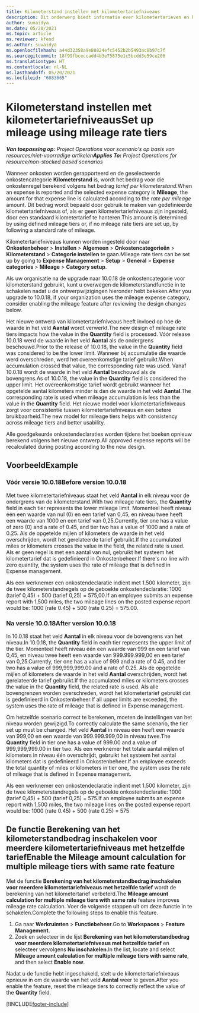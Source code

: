 ```yaml
---
title: Kilometerstand instellen met kilometertariefniveaus
description: Dit onderwerp biedt informatie over kilometertarieven en kilometertariefniveaus.
author: suvaidya
ms.date: 05/20/2021
ms.topic: article
ms.reviewer: kfend
ms.author: suvaidya
ms.openlocfilehash: a44d32358a9e88824efc5452b2b5493ac8b97c7f
ms.sourcegitcommit: 18f99fbceccadd4b3e75875e1c5bcdd3e59ce206
ms.translationtype: HT
ms.contentlocale: nl-NL
ms.lasthandoff: 05/20/2021
ms.locfileid: "6083665"
---
```

# <a name="set-up-mileage-using-mileage-rate-tiers"></a><span data-ttu-id="68308-103">Kilometerstand instellen met kilometertariefniveaus</span><span class="sxs-lookup"><span data-stu-id="68308-103">Set up mileage using mileage rate tiers</span></span>

<span data-ttu-id="68308-104">_**Van toepassing op:** Project Operations voor scenario's op basis van resources/niet-voorradige artikelen_</span><span class="sxs-lookup"><span data-stu-id="68308-104">_**Applies To:** Project Operations for resource/non-stocked based scenarios_</span></span>

<span data-ttu-id="68308-105">Wanneer onkosten worden gerapporteerd en de geselecteerde onkostencategorie **Kilometerstand** is, wordt het bedrag voor die onkostenregel berekend volgens het bedrag *tarief per kilometerstand*.</span><span class="sxs-lookup"><span data-stu-id="68308-105">When an expense is reported and the selected expense category is **Mileage**, the amount for that expense line is calculated according to the *rate per mileage* amount.</span></span> <span data-ttu-id="68308-106">Dit bedrag wordt bepaald door gebruik te maken van gedefinieerde kilometertariefniveaus of, als er geen kilometertariefniveaus zijn ingesteld, door een standaard kilometertarief te hanteren.</span><span class="sxs-lookup"><span data-stu-id="68308-106">This amount is determined by using defined mileage tiers or, if no mileage rate tiers are set up, by following a standard rate of mileage.</span></span> 

<span data-ttu-id="68308-107">Kilometertariefniveaus kunnen worden ingesteld door naar **Onkostenbeheer** > **Instellen** > **Algemeen** > **Onkostencategorieën** > **Kilometerstand** > **Categorie instellen** te gaan.</span><span class="sxs-lookup"><span data-stu-id="68308-107">Mileage rate tiers can be set up by going to **Expense Management** > **Setup** > **General** > **Expense categories** > **Mileage** > **Category setup**.</span></span>

<span data-ttu-id="68308-108">Als uw organisatie na de upgrade naar 10.0.18 de onkostencategorie voor kilometerstand gebruikt, kunt u overwegen de kilometerstandfunctie in te schakelen nadat u de ontwerpwijzigingen hieronder hebt bekeken.</span><span class="sxs-lookup"><span data-stu-id="68308-108">After you upgrade to 10.0.18, if your organization uses the mileage expense category, consider enabling the mileage feature after reviewing the design changes below.</span></span> 

<span data-ttu-id="68308-109">Het nieuwe ontwerp van kilometertariefniveaus heeft invloed op hoe de waarde in het veld **Aantal** wordt verwerkt.</span><span class="sxs-lookup"><span data-stu-id="68308-109">The new design of mileage rate tiers impacts how the value in the **Quantity** field is processed.</span></span> <span data-ttu-id="68308-110">Vóór release 10.0.18 werd de waarde in het veld **Aantal** als de ondergrens beschouwd.</span><span class="sxs-lookup"><span data-stu-id="68308-110">Prior to the release of 10.0.18, the value in the **Quantity** field was considered to be the lower limit.</span></span> <span data-ttu-id="68308-111">Wanneer bij accumulatie die waarde werd overschreden, werd het overeenkomstige tarief gebruikt.</span><span class="sxs-lookup"><span data-stu-id="68308-111">When accumulation crossed that value, the corresponding rate was used.</span></span>  <span data-ttu-id="68308-112">Vanaf 10.0.18 wordt de waarde in het veld **Aantal** beschouwd als de bovengrens.</span><span class="sxs-lookup"><span data-stu-id="68308-112">As of 10.0.18, the value in the **Quantity** field is considered the upper limit.</span></span> <span data-ttu-id="68308-113">Het overeenkomstige tarief wordt gebruikt wanneer het opgetelde aantal kilometers minder is dan de waarde in het veld **Aantal**.</span><span class="sxs-lookup"><span data-stu-id="68308-113">The corresponding rate is used when mileage accumulation is less than the value in the **Quantity** field.</span></span>  <span data-ttu-id="68308-114">Het nieuwe model voor kilometertariefniveaus zorgt voor consistentie tussen kilometertariefniveaus en een betere bruikbaarheid.</span><span class="sxs-lookup"><span data-stu-id="68308-114">The new model for mileage tiers helps with consistency across mileage tiers and better usability.</span></span>   

<span data-ttu-id="68308-115">Alle goedgekeurde onkostendeclaraties worden tijdens het boeken opnieuw berekend volgens het nieuwe ontwerp.</span><span class="sxs-lookup"><span data-stu-id="68308-115">All approved expense reports will be recalculated during posting according to the new design.</span></span>

## <a name="example"></a><span data-ttu-id="68308-116">Voorbeeld</span><span class="sxs-lookup"><span data-stu-id="68308-116">Example</span></span>
 
### <a name="before-version-10018"></a><span data-ttu-id="68308-117">Vóór versie 10.0.18</span><span class="sxs-lookup"><span data-stu-id="68308-117">Before version 10.0.18</span></span>
<span data-ttu-id="68308-118">Met twee kilometertariefniveaus staat het veld **Aantal** in elk niveau voor de ondergrens van de kilometerstand.</span><span class="sxs-lookup"><span data-stu-id="68308-118">With two mileage rate tiers, the **Quantity** field in each tier represents the lower mileage limit.</span></span> <span data-ttu-id="68308-119">Momenteel heeft niveau één een waarde van nul (0) en een tarief van 0,45, en niveau twee heeft een waarde van 1000 en een tarief van 0,25.</span><span class="sxs-lookup"><span data-stu-id="68308-119">Currently, tier one has a value of zero (0) and a rate of 0.45, and tier two has a value of 1000 and a rate of 0.25.</span></span> <span data-ttu-id="68308-120">Als de opgetelde mijlen of kilometers de waarde in het veld overschrijden, wordt het gerelateerde tarief gebruikt.</span><span class="sxs-lookup"><span data-stu-id="68308-120">If the accumulated miles or kilometers crosses the value in the field, the related rate is used.</span></span> <span data-ttu-id="68308-121">Als er geen regel is met een aantal van nul, gebruikt het systeem het kilometertarief dat is gedefinieerd in Onkostenbeheer.</span><span class="sxs-lookup"><span data-stu-id="68308-121">If there's no line with zero quantity, the system uses the rate of mileage that is defined in Expense management.</span></span> 
 
<span data-ttu-id="68308-122">Als een werknemer een onkostendeclaratie indient met 1.500 kilometer, zijn de twee kilometerstandregels op de geboekte onkostendeclaratie: 1000 (tarief 0,45) + 500 (tarief 0,25) = 575,00.</span><span class="sxs-lookup"><span data-stu-id="68308-122">If an employee submits an expense report with 1,500 miles, the two mileage lines on the posted expense report would be: 1000 (rate 0.45) +  500 (rate 0.25) = 575.00.</span></span>

### <a name="after-version-10018"></a><span data-ttu-id="68308-123">Na versie 10.0.18</span><span class="sxs-lookup"><span data-stu-id="68308-123">After version 10.0.18</span></span>
<span data-ttu-id="68308-124">In 10.0.18 staat het veld **Aantal** in elk niveau voor de bovengrens van het niveau.</span><span class="sxs-lookup"><span data-stu-id="68308-124">In 10.0.18, the **Quantity** field in each tier represents the upper limit of the tier.</span></span> <span data-ttu-id="68308-125">Momenteel heeft niveau één een waarde van 999 en een tarief van 0,45, en niveau twee heeft een waarde van 999.999.999,00 en een tarief van 0,25.</span><span class="sxs-lookup"><span data-stu-id="68308-125">Currently, tier one has a value of 999 and a rate of 0.45, and tier two has a value of 999,999,999.00 and a rate of 0.25.</span></span> <span data-ttu-id="68308-126">Als de opgetelde mijlen of kilometers de waarde in het veld **Aantal** overschrijden, wordt het gerelateerde tarief gebruikt.</span><span class="sxs-lookup"><span data-stu-id="68308-126">If the accumulated miles or kilometers crosses the value in the **Quantity** field, the related rate is used.</span></span> <span data-ttu-id="68308-127">Als alle bovengrenzen worden overschreden, wordt het kilometertarief gebruikt dat is gedefinieerd in Onkostenbeheer.</span><span class="sxs-lookup"><span data-stu-id="68308-127">If all upper limits are exceeded, the system uses the rate of mileage that is defined in Expense management.</span></span> 
 
<span data-ttu-id="68308-128">Om hetzelfde scenario correct te berekenen, moeten de instellingen van het niveau worden gewijzigd.</span><span class="sxs-lookup"><span data-stu-id="68308-128">To correctly calculate the same scenario, the tier set up must be changed.</span></span> <span data-ttu-id="68308-129">Het veld **Aantal** in niveau één heeft een waarde van 999,00 en een waarde van 999.999.999,00 in niveau twee.</span><span class="sxs-lookup"><span data-stu-id="68308-129">The **Quantity** field in tier one has a value of 999.00 and a value of 999,999,999.00 in tier two.</span></span> <span data-ttu-id="68308-130">Als een werknemer het totale aantal mijlen of kilometers in niveau één overschrijdt, gebruikt het systeem het aantal kilometers dat is gedefinieerd in Onkostenbeheer.</span><span class="sxs-lookup"><span data-stu-id="68308-130">If an employee exceeds the total quantity of miles or kilometers in tier one, the system uses the rate of mileage that is defined in Expense management.</span></span> 
  
<span data-ttu-id="68308-131">Als een werknemer een onkostendeclaratie indient met 1.500 kilometer, zijn de twee kilometerstandregels op de geboekte onkostendeclaratie: 1000 (tarief 0,45) + 500 (tarief 0,25) = 575.</span><span class="sxs-lookup"><span data-stu-id="68308-131">If an employee submits an expense report with 1,500 miles, the two mileage lines on the posted expense report would be: 1000 (rate 0.45) +  500 (rate 0.25) = 575</span></span>

## <a name="enable-the-mileage-amount-calculation-for-multiple-mileage-tiers-with-same-rate-feature"></a><span data-ttu-id="68308-132">De functie Berekening van het kilometerstandbedrag inschakelen voor meerdere kilometertariefniveaus met hetzelfde tarief</span><span class="sxs-lookup"><span data-stu-id="68308-132">Enable the Mileage amount calculation for multiple mileage tiers with same rate feature</span></span>

<span data-ttu-id="68308-133">Met de functie **Berekening van het kilometerstandbedrag inschakelen voor meerdere kilometertariefniveaus met hetzelfde tarief** wordt de berekening van het kilometertarief verbeterd.</span><span class="sxs-lookup"><span data-stu-id="68308-133">The **Mileage amount calculation for multiple mileage tiers with same rate** feature improves mileage rate calculation.</span></span> <span data-ttu-id="68308-134">Voer de volgende stappen uit om deze functie in te schakelen.</span><span class="sxs-lookup"><span data-stu-id="68308-134">Complete the following steps to enable this feature.</span></span>

1. <span data-ttu-id="68308-135">Ga naar **Werkruimten** > **Functiebeheer**.</span><span class="sxs-lookup"><span data-stu-id="68308-135">Go to **Workspaces** > **Feature Management**.</span></span> 
2. <span data-ttu-id="68308-136">Zoek en selecteer in de lijst **Berekening van het kilometerstandbedrag voor meerdere kilometertariefniveaus met hetzelfde tarief** en selecteer vervolgens **Nu inschakelen**.</span><span class="sxs-lookup"><span data-stu-id="68308-136">In the list, locate and select **Mileage amount calculation for multiple mileage tiers with same rate**, and then select **Enable now**.</span></span>

<span data-ttu-id="68308-137">Nadat u de functie hebt ingeschakeld, stelt u de kilometertariefniveaus opnieuw in om de waarde van het veld **Aantal** weer te geven.</span><span class="sxs-lookup"><span data-stu-id="68308-137">After you enable the feature, reset the mileage tiers to correctly reflect the value of the **Quantity** field.</span></span> 


[!INCLUDE[footer-include](../includes/footer-banner.md)]
